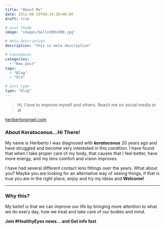 ```yaml
---
title: "About Me"
date: 2012-08-29T00:34:20+00:00
draft: true

# post thumb
image: "images/bello300x300.jpg"

# meta description
description: "this is meta description"

# taxonomies
categories: 
  - "New post"
tags:
  - "Blog"
  - "Old"

# post type
type: "blog"
---
```

>Hi, I love to improve myself and others. Reach me on social media or at

[heribertorangel.com](http://heribertorangel.com)

### About Keratoconus...Hi There!

My name is Heriberto I was diagnosed with _**keratoconus**_ 20 years ago and have struggled and become very interested in this condition. I have found that when I take proper care of my body, that causes that I feel better, have more energy, and my lens comfort and vision improves.

I have had several different contact lens fittings over the years. What about you? Maybe you are looking for an alternative way of seeing things, if that is true you are in the right place, enjoy and try my ideas and **Welcome!**

* * *

### Why this?

My belief is that we can improve our life by bringing more attention to what we do every day, how we treat and take care of our bodies and mind.

**Join #HealthyEyes news... and Get info fast**